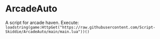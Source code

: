 # ArcadeAuto
A script for arcade haven.
Execute:
```loadstring(game:HttpGet("https://raw.githubusercontent.com/Script-Skiddie/ArcadeAuto/main/main.lua"))()```
